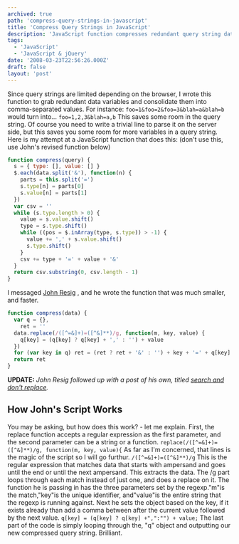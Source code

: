 ```yaml
---
archived: true
path: 'compress-query-strings-in-javascript'
title: 'Compress Query Strings in JavaScript'
description: 'JavaScript function compresses redundant query string data into comma-separated values.'
tags:
  - 'JavaScript'
  - 'JavaScript & jQuery'
date: '2008-03-23T22:56:26.000Z'
draft: false
layout: 'post'
---
```


Since query strings are limited depending on the browser, I wrote this function to grab redundant data variables and consolidate them into comma-separated values. For instance: `foo=1&foo=2&foo=3&blah=a&blah=b` would turn into... `foo=1,2,3&blah=a,b` This saves some room in the query string. Of course you need to write a trivial line to parse it on the server side, but this saves you some room for more variables in a query string. Here is my attempt at a JavaScript function that does this: (don't use this, use John's revised function below)

```js
function compress(query) {
  s = { type: [], value: [] }
  $.each(data.split('&'), function(n) {
    parts = this.split('=')
    s.type[n] = parts[0]
    s.value[n] = parts[1]
  })
  var csv = ''
  while (s.type.length > 0) {
    value = s.value.shift()
    type = s.type.shift()
    while ((pos = $.inArray(type, s.type)) > -1) {
      value += ',' + s.value.shift()
      s.type.shift()
    }
    csv += type + '=' + value + '&'
  }
  return csv.substring(0, csv.length - 1)
}
```

I messaged [John Resig](http://ejohn.org) , and he wrote the function that was much smaller, and faster.

```js
function compress(data) {
  var q = {},
    ret = ''
  data.replace(/([^=&]+)=([^&]**)/g, function(m, key, value) {
    q[key] = (q[key] ? q[key] + ',' : '') + value
  })
  for (var key in q) ret = (ret ? ret + '&' : '') + key + '=' + q[key]
  return ret
}
```

**UPDATE:** _John Resig followed up with a post of his own, titled [search and don't replace](http://ejohn.org/blog/search-and-dont-replace/)._

## How John's Script Works

You may be asking, but how does this work? - let me explain. First, the replace function accepts a regular expression as the first parameter, and the second parameter can be a string or a function. `replace(/([^=&]+)=([^&]**)/g, function(m, key, value){` As far as I'm concerned, that lines is the magic of the script so I will go furthur. `/([^=&]+)=([^&]**)/g` This is the regular expression that matches data that starts with ampersand and goes until the end or until the next ampersand. This extracts the data. The /g part loops through each match instead of just one, and does a replace on it. The function he is passing in has the three parameters set by the regexp."m"is the match,"key"is the unique identifier, and"value"is the entire string that the regexp is running against. Next he sets the object based on the key, if it exists already than add a comma between after the current value followed by the next value. `q[key] = (q[key] ? q[key] +",":"") + value;` The last part of the code is simply looping through the, "q" object and outputting our new compressed query string. Brilliant.
